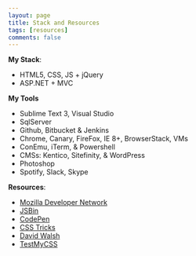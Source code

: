 ```yaml
---
layout: page
title: Stack and Resources
tags: [resources]
comments: false
---
```


**My Stack**:

- HTML5, CSS, JS + jQuery
- ASP.NET + MVC

**My Tools**

- Sublime Text 3, Visual Studio
- SqlServer
- Github, Bitbucket & Jenkins
- Chrome, Canary, FireFox, IE 8+, BrowserStack, VMs
- ConEmu, iTerm, & Powershell
- CMSs: Kentico, Sitefinity, & WordPress
- Photoshop
- Spotify, Slack, Skype


**Resources**:

- [Mozilla Developer Network](https://developer.mozilla.org/en-US/)
- [JSBin](http://jsbin.com/)
- [CodePen](http://codepen.io/greggnakamura/)
- [CSS Tricks](https://css-tricks.com/)
- [David Walsh](http://davidwalsh.name/)
- [TestMyCSS](http://www.testmycss.com/)

